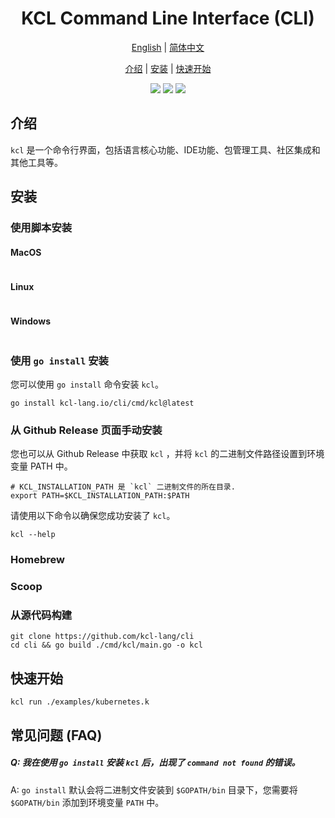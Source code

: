 <h1 align="center">KCL Command Line Interface (CLI)</h1>

<p align="center">
<a href="./README.md">English</a> | <a href="./README-zh.md">简体中文</a>
</p>
<p align="center">
<a href="#介绍">介绍</a> | <a href="#安装">安装</a> | <a href="#快速开始">快速开始</a>
</p>


<p align="center">
<img src="https://coveralls.io/repos/github/kcl-lang/cli/badge.svg">
<img src="https://img.shields.io/badge/license-Apache--2.0-green">
<img src="https://img.shields.io/badge/PRs-welcome-brightgreen">
</p>

## 介绍

`kcl` 是一个命令行界面，包括语言核心功能、IDE功能、包管理工具、社区集成和其他工具等。

## 安装

### 使用脚本安装

#### MacOS

```shell
```

#### Linux

```shell
```

#### Windows

```shell
```

### 使用 `go install` 安装

您可以使用 `go install` 命令安装 `kcl`。

```shell
go install kcl-lang.io/cli/cmd/kcl@latest
```

### 从 Github Release 页面手动安装

您也可以从 Github Release 中获取 `kcl` ，并将 `kcl` 的二进制文件路径设置到环境变量 PATH 中。

```shell
# KCL_INSTALLATION_PATH 是 `kcl` 二进制文件的所在目录.
export PATH=$KCL_INSTALLATION_PATH:$PATH  
```

请使用以下命令以确保您成功安装了 `kcl`。

```shell
kcl --help
```

### Homebrew

### Scoop

### 从源代码构建

```shell
git clone https://github.com/kcl-lang/cli
cd cli && go build ./cmd/kcl/main.go -o kcl
```

## 快速开始

```shell
kcl run ./examples/kubernetes.k
```

## 常见问题 (FAQ)

##### Q: 我在使用 `go install` 安装 `kcl` 后，出现了 `command not found` 的错误。

A: `go install` 默认会将二进制文件安装到 `$GOPATH/bin` 目录下，您需要将 `$GOPATH/bin` 添加到环境变量 `PATH` 中。
